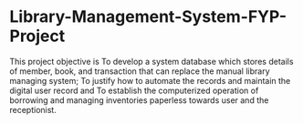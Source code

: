 # Library-Management-System-FYP-Project
This project objective is To develop a system database which stores details of member, book, and transaction that can replace the manual library managing system; To justify how to automate the records and maintain the digital user record and To establish the computerized operation of borrowing and managing inventories paperless towards user and the receptionist.
